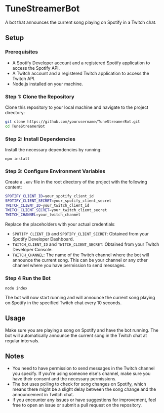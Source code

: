 # TuneStreamerBot

A bot that announces the current song playing on Spotify in a Twitch chat.

## Setup

### Prerequisites

- A Spotify Developer account and a registered Spotify application to access the Spotify API.
- A Twitch account and a registered Twitch application to access the Twitch API.
- Node.js installed on your machine.

### Step 1: Clone the Repository

Clone this repository to your local machine and navigate to the project directory:

```bash
git clone https://github.com/yourusername/TuneStreamerBot.git
cd TuneStreamerBot
``` 

### Step 2: Install Dependencies

Install the necessary dependencies by running:
```
npm install
``` 

### Step 3: Configure Environment Variables

Create a `.env` file in the root directory of the project with the following content:

```bash
SPOTIFY_CLIENT_ID=your_spotify_client_id
SPOTIFY_CLIENT_SECRET=your_spotify_client_secret
TWITCH_CLIENT_ID=your_twitch_client_id
TWITCH_CLIENT_SECRET=your_twitch_client_secret
TWITCH_CHANNEL=your_twitch_channel
``` 

Replace the placeholders with your actual credentials:

-   `SPOTIFY_CLIENT_ID` and `SPOTIFY_CLIENT_SECRET`: Obtained from your Spotify Developer Dashboard.
-   `TWITCH_CLIENT_ID` and `TWITCH_CLIENT_SECRET`: Obtained from your Twitch Developer Console.
-   `TWITCH_CHANNEL`: The name of the Twitch channel where the bot will announce the current song. This can be your channel or any other channel where you have permission to send messages.

### Step 4 Run the Bot

`node index` 

The bot will now start running and will announce the current song playing on Spotify in the specified Twitch chat every 10 seconds.

## Usage

Make sure you are playing a song on Spotify and have the bot running. The bot will automatically announce the current song in the Twitch chat at regular intervals.

## Notes

-   You need to have permission to send messages in the Twitch channel you specify. If you're using someone else's channel, make sure you have their consent and the necessary permissions.
-   The bot uses polling to check for song changes on Spotify, which means there might be a slight delay between the song change and the announcement in Twitch chat.
-   If you encounter any issues or have suggestions for improvement, feel free to open an issue or submit a pull request on the repository.